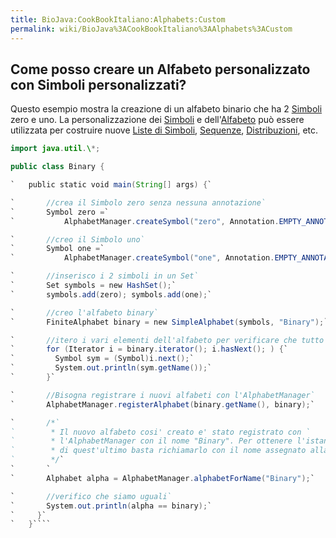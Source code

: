 ```yaml
---
title: BioJava:CookBookItaliano:Alphabets:Custom
permalink: wiki/BioJava%3ACookBookItaliano%3AAlphabets%3ACustom
---
```


Come posso creare un Alfabeto personalizzato con Simboli personalizzati?
------------------------------------------------------------------------

Questo esempio mostra la creazione di un alfabeto binario che ha 2
[Simboli](http://www.biojava.org/docs/api15/org/biojava/bio/symbol/Symbol.html)
zero e uno. La personalizzazione dei
[Simboli](http://www.biojava.org/docs/api15/org/biojava/bio/symbol/Symbol.html)
e
dell'[Alfabeto](http://www.biojava.org/docs/api15/org/biojava/bio/symbol/Alphabet.html)
può essere utilizzata per costruire nuove [Liste di
Simboli](http://www.biojava.org/docs/api15/org/biojava/bio/symbol/SymbolList.html),
[Sequenze](http://www.biojava.org/docs/api15/org/biojava/bio/seq/Sequence.html),
[Distribuzioni](http://www.biojava.org/docs/api15/org/biojava/bio/dist/Distribution.html),
etc.

```java import org.biojava.bio.symbol.\*; import org.biojava.bio.\*;
import java.util.\*;

public class Binary {

`   public static void main(String[] args) {`

`       //crea il Simbolo zero senza nessuna annotazione`  
`       Symbol zero =`  
`           AlphabetManager.createSymbol("zero", Annotation.EMPTY_ANNOTATION);`

`       //creo il Simbolo uno`  
`       Symbol one =`  
`           AlphabetManager.createSymbol("one", Annotation.EMPTY_ANNOTATION);`

`       //inserisco i 2 simboli in un Set`  
`       Set symbols = new HashSet();`  
`       symbols.add(zero); symbols.add(one);`

`       //creo l'alfabeto binary`  
`       FiniteAlphabet binary = new SimpleAlphabet(symbols, "Binary");`

`       //itero i vari elementi dell'alfabeto per verificare che tutto funzioni correttamente`  
`       for (Iterator i = binary.iterator(); i.hasNext(); ) {`  
`         Symbol sym = (Symbol)i.next();`  
`         System.out.println(sym.getName());`  
`       }`

`       //Bisogna registrare i nuovi alfabeti con l'AlphabetManager`  
`       AlphabetManager.registerAlphabet(binary.getName(), binary);`

`       /*`  
`        * Il nuovo alfabeto cosi' creato e' stato registrato con `  
`        * l'AlphabetManager con il nome "Binary". Per ottenere l'istanza di`  
`        * di quest'ultimo basta richiamarlo con il nome assegnato alla precendente istanza`  
`        */`  
`       `  
`       Alphabet alpha = AlphabetManager.alphabetForName("Binary");`

`       //verifico che siamo uguali`  
`       System.out.println(alpha == binary);`  
`     }`  
`   }````
